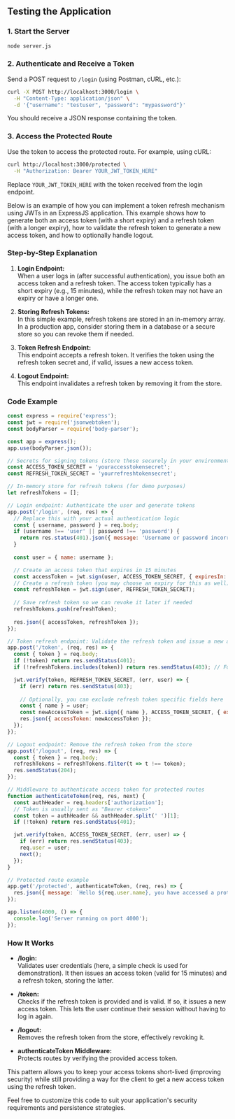 ## Testing the Application

### 1. Start the Server

```bash
node server.js

```

### 2. Authenticate and Receive a Token

Send a POST request to `/login` (using Postman, cURL, etc.):

```bash
curl -X POST http://localhost:3000/login \
  -H "Content-Type: application/json" \
  -d '{"username": "testuser", "password": "mypassword"}'

```

You should receive a JSON response containing the token.

### 3. Access the Protected Route

Use the token to access the protected route. For example, using cURL:

```bash
curl http://localhost:3000/protected \
  -H "Authorization: Bearer YOUR_JWT_TOKEN_HERE"

```

Replace `YOUR_JWT_TOKEN_HERE` with the token received from the login endpoint.


Below is an example of how you can implement a token refresh mechanism using JWTs in an ExpressJS application. This example shows how to generate both an access token (with a short expiry) and a refresh token (with a longer expiry), how to validate the refresh token to generate a new access token, and how to optionally handle logout.

### Step-by-Step Explanation

1. **Login Endpoint:**  
   When a user logs in (after successful authentication), you issue both an access token and a refresh token. The access token typically has a short expiry (e.g., 15 minutes), while the refresh token may not have an expiry or have a longer one.

2. **Storing Refresh Tokens:**  
   In this simple example, refresh tokens are stored in an in-memory array. In a production app, consider storing them in a database or a secure store so you can revoke them if needed.

3. **Token Refresh Endpoint:**  
   This endpoint accepts a refresh token. It verifies the token using the refresh token secret and, if valid, issues a new access token.

4. **Logout Endpoint:**  
   This endpoint invalidates a refresh token by removing it from the store.

### Code Example

```javascript
const express = require('express');
const jwt = require('jsonwebtoken');
const bodyParser = require('body-parser');

const app = express();
app.use(bodyParser.json());

// Secrets for signing tokens (store these securely in your environment)
const ACCESS_TOKEN_SECRET = 'youraccesstokensecret';
const REFRESH_TOKEN_SECRET = 'yourrefreshtokensecret';

// In-memory store for refresh tokens (for demo purposes)
let refreshTokens = [];

// Login endpoint: Authenticate the user and generate tokens
app.post('/login', (req, res) => {
  // Replace this with your actual authentication logic
  const { username, password } = req.body;
  if (username !== 'user' || password !== 'password') {
    return res.status(401).json({ message: 'Username or password incorrect' });
  }
  
  const user = { name: username };

  // Create an access token that expires in 15 minutes
  const accessToken = jwt.sign(user, ACCESS_TOKEN_SECRET, { expiresIn: '15m' });
  // Create a refresh token (you may choose an expiry for this as well)
  const refreshToken = jwt.sign(user, REFRESH_TOKEN_SECRET);
  
  // Save refresh token so we can revoke it later if needed
  refreshTokens.push(refreshToken);
  
  res.json({ accessToken, refreshToken });
});

// Token refresh endpoint: Validate the refresh token and issue a new access token
app.post('/token', (req, res) => {
  const { token } = req.body;
  if (!token) return res.sendStatus(401);
  if (!refreshTokens.includes(token)) return res.sendStatus(403); // Forbidden if token not recognized

  jwt.verify(token, REFRESH_TOKEN_SECRET, (err, user) => {
    if (err) return res.sendStatus(403);
    
    // Optionally, you can exclude refresh token specific fields here
    const { name } = user;
    const newAccessToken = jwt.sign({ name }, ACCESS_TOKEN_SECRET, { expiresIn: '15m' });
    res.json({ accessToken: newAccessToken });
  });
});

// Logout endpoint: Remove the refresh token from the store
app.post('/logout', (req, res) => {
  const { token } = req.body;
  refreshTokens = refreshTokens.filter(t => t !== token);
  res.sendStatus(204);
});

// Middleware to authenticate access token for protected routes
function authenticateToken(req, res, next) {
  const authHeader = req.headers['authorization'];
  // Token is usually sent as "Bearer <token>"
  const token = authHeader && authHeader.split(' ')[1];
  if (!token) return res.sendStatus(401);

  jwt.verify(token, ACCESS_TOKEN_SECRET, (err, user) => {
    if (err) return res.sendStatus(403);
    req.user = user;
    next();
  });
}

// Protected route example
app.get('/protected', authenticateToken, (req, res) => {
  res.json({ message: `Hello ${req.user.name}, you have accessed a protected route!` });
});

app.listen(4000, () => {
  console.log('Server running on port 4000');
});
```

### How It Works

- **/login:**  
  Validates user credentials (here, a simple check is used for demonstration). It then issues an access token (valid for 15 minutes) and a refresh token, storing the latter.

- **/token:**  
  Checks if the refresh token is provided and is valid. If so, it issues a new access token. This lets the user continue their session without having to log in again.

- **/logout:**  
  Removes the refresh token from the store, effectively revoking it.

- **authenticateToken Middleware:**  
  Protects routes by verifying the provided access token.

This pattern allows you to keep your access tokens short-lived (improving security) while still providing a way for the client to get a new access token using the refresh token.

Feel free to customize this code to suit your application's security requirements and persistence strategies.
